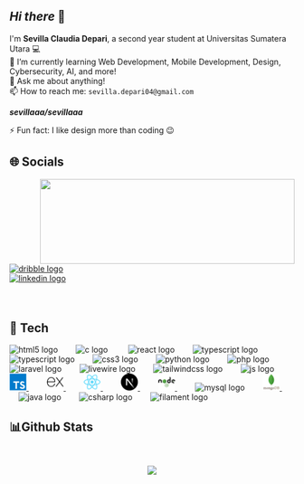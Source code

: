 ## ***Hi there*** 👋
I'm **Sevilla Claudia Depari**, a second year student at Universitas Sumatera Utara 💻<br>
🌱 I’m currently learning Web Development, Mobile Development, Design, Cybersecurity, AI, and more!<br>
💬 Ask me about anything!<br>
📫 How to reach me: `sevilla.depari04@gmail.com`<br>

***sevillaaa/sevillaaa*** <br>

⚡ Fun fact: I like design more than coding 😉

## 🌐 **Socials**
<img align="right" height="150" width="450" src="https://user-images.githubusercontent.com/74038190/225813708-98b745f2-7d22-48cf-9150-083f1b00d6c9.gif"  />
<div align="left">
  <a href="https://dribbble.com/claudeing" target="_blank"><img src="https://img.shields.io/badge/Dribbble-EA4C89?style=for-the-badge&logo=dribbble&logoColor=white" height="35" alt="dribble logo"  /></a><br>
  <a href="https://www.linkedin.com/in/sevilla-claudia-depari-96607828b/" target="_blank"><img src="https://img.shields.io/static/v1?message=LinkedIn&logo=linkedin&label=&color=0077B5&logoColor=white&labelColor=&style=for-the-badge" height="35" alt="linkedin logo"  />
  </a>
</div>
<img height="35">

## 🌚 **Tech**
<div align="left">
  <img src="https://cdn.jsdelivr.net/gh/devicons/devicon/icons/html5/html5-original.svg" height="30" alt="html5 logo"  />&nbsp;&nbsp;&nbsp;
  <img width="12" />
  <img src="https://cdn.jsdelivr.net/gh/devicons/devicon/icons/c/c-original.svg" height="30" alt="c logo"  /> &nbsp;&nbsp;&nbsp;
  <img width="12" />
  <img src="https://cdn.jsdelivr.net/gh/devicons/devicon/icons/cplusplus/cplusplus-original.svg" height="30" alt="react logo"  />&nbsp;&nbsp;&nbsp;
  <img width="12" />
  <img src="https://cdn.jsdelivr.net/gh/devicons/devicon/icons/kotlin/kotlin-original.svg" height="30" alt="typescript logo"  />&nbsp;&nbsp;&nbsp;
  <img width="12" />
  <img src="https://cdn.jsdelivr.net/gh/devicons/devicon/icons/dart/dart-original.svg" height="30" alt="typescript logo"  />&nbsp;&nbsp;&nbsp;
  <img width="12" />
  <img src="https://cdn.jsdelivr.net/gh/devicons/devicon/icons/flutter/flutter-original.svg" height="30" alt="css3 logo"  />&nbsp;&nbsp;&nbsp;
  <img width="12" />
  <img src="https://cdn.jsdelivr.net/gh/devicons/devicon/icons/python/python-original.svg" height="30" alt="python logo"  />&nbsp;&nbsp;&nbsp;
  <img width="12" />
  <img src="https://cdn.jsdelivr.net/gh/devicons/devicon/icons/php/php-original.svg" height="30" alt="php logo"  />&nbsp;&nbsp;&nbsp;
  <img width="12" />
  <img src="https://cdn.jsdelivr.net/gh/devicons/devicon/icons/laravel/laravel-original.svg" height="30" alt="laravel logo"  />&nbsp;&nbsp;&nbsp;
  <img width="12" />
  <img src="https://cdn.jsdelivr.net/gh/devicons/devicon/icons/livewire/livewire-original.svg" height="30" alt="livewire logo"  />&nbsp;&nbsp;&nbsp;
  <img width="12" />
  <img src="https://cdn.jsdelivr.net/gh/devicons/devicon/icons/tailwindcss/tailwindcss-original.svg" height="30" alt="tailwindcss logo"  />&nbsp;&nbsp;&nbsp;
  <img width="12" />
  <img src="https://cdn.jsdelivr.net/gh/devicons/devicon/icons/javascript/javascript-original.svg" height="30" alt="js logo"  />&nbsp;&nbsp;&nbsp;
  <img width="12" />
  <a href="https://www.typescriptlang.org/" target="_blank" rel="noreferrer"> 
    <img src="https://raw.githubusercontent.com/devicons/devicon/master/icons/typescript/typescript-original.svg" alt="typescript" width="30" height="30"/> 
  </a> &nbsp;&nbsp;&nbsp;
  <img width="12" />
  <a href="https://expressjs.com/" target="_blank" rel="noreferrer"> 
    <img src="https://raw.githubusercontent.com/devicons/devicon/master/icons/express/express-original.svg" alt="expressjs" width="30" height="30"/> 
  </a> &nbsp;&nbsp;&nbsp;
  <img width="12" />
  <a href="https://reactjs.org/" target="_blank" rel="noreferrer"> 
    <img src="https://raw.githubusercontent.com/devicons/devicon/master/icons/react/react-original.svg" alt="react" width="30" height="30"/> 
  </a> &nbsp;&nbsp;&nbsp;
  <img width="12" />
  <a href="https://nextjs.org/" target="_blank" rel="noreferrer"> 
    <img src="https://raw.githubusercontent.com/devicons/devicon/master/icons/nextjs/nextjs-original.svg" alt="nextjs" width="30" height="30"/> 
  </a> &nbsp;&nbsp;&nbsp;
  <img width="12" />
  <a href="https://nodejs.org/" target="_blank" rel="noreferrer"> 
    <img src="https://raw.githubusercontent.com/devicons/devicon/master/icons/nodejs/nodejs-original-wordmark.svg" alt="nodejs" width="30" height="30"/> 
  </a> &nbsp;&nbsp;&nbsp;
  <img width="12" />
  <img src="https://cdn.jsdelivr.net/gh/devicons/devicon/icons/mysql/mysql-original.svg" height="30" alt="mysql logo"  />&nbsp;&nbsp;&nbsp;
  <img width="12" />
  <a href="https://mongodb.com/" target="_blank" rel="noreferrer"> 
    <img src="https://raw.githubusercontent.com/devicons/devicon/master/icons/mongodb/mongodb-original-wordmark.svg" alt="mongodb" width="30" height="30"/> 
  </a> &nbsp;&nbsp;&nbsp;
  <img width="12" />
  <img src="https://cdn.jsdelivr.net/gh/devicons/devicon/icons/java/java-original.svg" height="30" alt="java logo"  />&nbsp;&nbsp;&nbsp;
  <img width="12" />
  <img src="https://cdn.jsdelivr.net/gh/devicons/devicon/icons/pandas/pandas-original.svg" height="30" alt="csharp logo"  />&nbsp;&nbsp;&nbsp;
  <img width="12" />
  <img src="https://shop.filamentphp.com/cdn/shop/files/Logo-2.png" height="30" alt="filament logo"  />&nbsp;&nbsp;&nbsp;
</div>

## 📊**Github Stats**


<br clear="both">
<p align="center">
  <img src="https://user-images.githubusercontent.com/74038190/212284158-e840e285-664b-44d7-b79b-e264b5e54825.gif">
</p>
